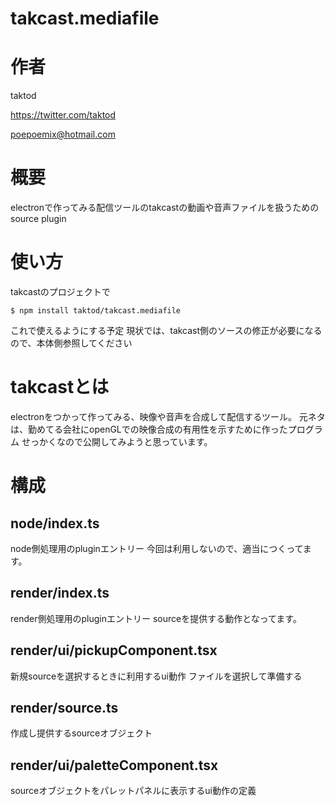 # takcast.mediafile

# 作者

taktod

https://twitter.com/taktod

poepoemix@hotmail.com

# 概要

electronで作ってみる配信ツールのtakcastの動画や音声ファイルを扱うためのsource plugin

# 使い方

takcastのプロジェクトで

```
$ npm install taktod/takcast.mediafile
```

これで使えるようにする予定
現状では、takcast側のソースの修正が必要になるので、本体側参照してください

# takcastとは

electronをつかって作ってみる、映像や音声を合成して配信するツール。
元ネタは、勤めてる会社にopenGLでの映像合成の有用性を示すために作ったプログラム
せっかくなので公開してみようと思っています。

# 構成

## node/index.ts

node側処理用のpluginエントリー
今回は利用しないので、適当につくってます。

## render/index.ts

render側処理用のpluginエントリー
sourceを提供する動作となってます。

## render/ui/pickupComponent.tsx

新規sourceを選択するときに利用するui動作
ファイルを選択して準備する

## render/source.ts

作成し提供するsourceオブジェクト

## render/ui/paletteComponent.tsx

sourceオブジェクトをパレットパネルに表示するui動作の定義
